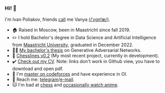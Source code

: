 ### Hi! 👋

I'm Ivan Poliakov, friends [call](https://en.wikipedia.org/wiki/Eastern_Slavic_naming_customs#Diminutive_forms) me Vanya [(/ˈvɑ̟nʲæ/)](https://www.youtube.com/watch?v=FuaHiDwSc5o). <br/>

- 🏠 Raised in Moscow, been in Maastricht since fall 2019.
- ✏️ I hold Bachelor's degree in Data Science and Artificial Intelligence from [Maastricht University](https://www.maastrichtuniversity.nl/education/bachelor/data-science-and-artificial-intelligence), graduated in December 2022.
- 👨‍🎓 [My bachelor's thesis](https://github.com/M1v1savva/anime-thesis/blob/main/thesis_final.pdf) on Generative Adversarial Networks.
- 📖 [Chesslines v0.2](https://chesslines.onrender.com) (My most recent project, currently in development).  
- ✔️ [Check out my CV](https://github.com/M1v1savva/M1v1savva/blob/main/CV.pdf). Note: links don't work in Github view, you have to download and open pdf. 
- 🥇 I'm [master on codeforces](https://codeforces.com/profile/M1v1savva1601) and have experience in OI. 
- 💬 Reach me: [telegram](https://t.me/M1v1savva1601)/[e-mail](ivan.polyakov.01@gmail.com). 
- 🐱 I'm bad at [chess](https://www.chess.com/member/m1v1savva) and [occasionally watch anime](https://shikimori.one/M1v1savva1601).

<!--
**M1v1savva/M1v1savva** is a ✨ _special_ ✨ repository because its `README.md` (this file) appears on your GitHub profile.

Here are some ideas to get you started:

- 🔭 I’m currently working on ...
- 🌱 I’m currently learning ...
- 👯 I’m looking to collaborate on ...
- 🤔 I’m looking for help with ...
- 💬 Ask me about ...
- 📫 How to reach me: ...
- 😄 Pronouns: ...
- ⚡ Fun fact: ...
-->

